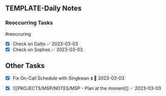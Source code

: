 ## TEMPLATE-Daily Notes

### Reoccurring Tasks

#reoccuring

- [x] Check on Datto ✅ 2023-03-03
- [x] Check on Sophos ✅ 2023-03-03

## Other Tasks

- [x] Fix On-Call Schedule with Singkwan ⏫ 📅 2023-03-03


- [x] ![[PROJECTS/MSP/NOTES/MSP - Plan at the moment]] ✅ 2023-03-03